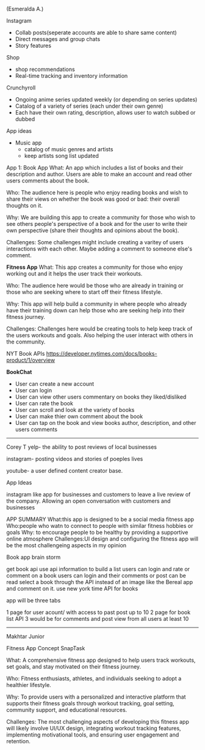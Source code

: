
(Esmeralda A.)

Instagram
- Collab posts(seperate accounts are able to share same content)
- Direct messages and group chats
- Story features

Shop
- shop recommendations
- Real-time tracking and inventory information

Crunchyroll
- Ongoing anime series updated weekly (or depending on series updates)
- Catalog of a variety of series (each under their own genre)
- Each have their own rating, description, allows user to watch subbed or dubbed

App ideas
* Music app
  - catalog of music genres and artists
  - keep artists song list updated

App 1: Book App
What: An app which includes a list of books
and their description and author. Users are able to make an account and read other users comments about the book.

Who: The audience here is people who enjoy reading books and wish to share their views on whether the book was good or bad: their overall thoughts on it.

Why: We are building this app to create a community for those who wish to see others people's perspective of a book and for the user to write their own perspective (share their thoughts and opinions about the book).

Challenges: Some challenges might include creating a varitey of users interactions with each other. Maybe adding a comment to someone else's comment.

**Fitness App**
What: This app creates a community for those who enjoy working out and it helps the user track their workouts.

Who: The audience here would be those who are already in training or those who are seeking where to start off their fitness lifestyle.

Why: This app will help build a community in where people who already have their training down can help those who are seeking help into their fitness journey.

Challenges: Challenges here would be creating tools to help keep track of the users workouts and goals. Also helping the user interact with others in the community.

NYT Book APIs
https://developer.nytimes.com/docs/books-product/1/overview

**BookChat**
- User can create a new account
- User can login
- User can view other users commentary on books they liked/disliked
- User can rate the book
- User can scroll and look at the variety of books
- User can make thier own comment about the book
- User can tap on the book and view books author, description, and other users comments




----------------------------------------------

Corey T
yelp- the ability to post reviews of local businesses

instagram- posting videos and stories of poeples lives

youtube- a user defined content creator base.

App Ideas

instagram like app for businesses and customers to leave a live review of the company.
Allowing an open conversation with customers and businesses



APP SUMMARY 
What:this app is designed to be a social media fitness app
Who:people who watn to connect to people with similar fitness hobbies or goals
Why: to encourage people to be healthy by providing a supportive online atmosphere
Challenges:UI design and configuring the fitness app will be the most challengeing aspects in my opinion




Book app brain storm 

get book api 
use api information to build a list 
users can login and rate or comment on a book
users can login and their comments or post can be read
select a book through the API instead of an image like the Bereal app and comment on it. 
use new york time API for books 

app will be three tabs

1 page for user acount/ with access to past post up to 10
2 page for book list API
3 would be for comments and post view from all users at least 10 





----------------------------------------------------------------------------------------------------------
Makhtar Junior


Fitness App Concept
SnapTask

What: A comprehensive fitness app designed to help users track workouts, set goals, and stay motivated on their fitness journey.

Who: Fitness enthusiasts, athletes, and individuals seeking to adopt a healthier lifestyle.

Why: To provide users with a personalized and interactive platform that supports their fitness goals through workout tracking, goal setting, community support, and educational resources.

Challenges: The most challenging aspects of developing this fitness app will likely involve UI/UX design, integrating workout tracking features, implementing motivational tools, and ensuring user engagement and retention.